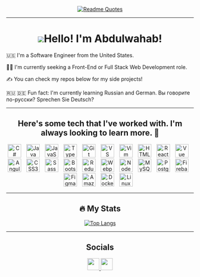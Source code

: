 <div align="center">

[![Readme Quotes](https://quotes-github-readme.vercel.app/api?theme=nord)](https://github.com/piyushsuthar/github-readme-quotes)

---

# ![](https://user-images.githubusercontent.com/18350557/176309783-0785949b-9127-417c-8b55-ab5a4333674e.gif)Hello! I'm Abdulwahab!

<div align="left">
  
🇺🇸 I'm a Software Engineer from the United States.

👨‍💻 I'm currently seeking a Front-End or Full Stack Web Development role.

:writing_hand: You can check my repos below for my side projects!

🇷🇺 🇩🇪 Fun fact: I'm currently learning Russian and German. Вы говорите по-русски? Sprechen Sie Deutsch? 

</div>

---

## Here's some tech that I've worked with. I'm always looking to learn more. 👀

<a href="https://docs.microsoft.com/en-us/dotnet/csharp/" target="_blank" rel="noreferrer" style="margin-right: 10px; display: inline-block;"><img src="https://raw.githubusercontent.com/danielcranney/readme-generator/main/public/icons/skills/csharp-colored.svg" width="36" height="36" alt="C#" /></a>
<a href="https://www.oracle.com/java/" target="_blank" rel="noreferrer" style="margin-right: 10px; display: inline-block;"><img src="https://raw.githubusercontent.com/danielcranney/readme-generator/main/public/icons/skills/java-colored.svg" width="36" height="36" alt="Java" /></a>
<a href="https://developer.mozilla.org/en-US/docs/Web/JavaScript" target="_blank" rel="noreferrer" style="margin-right: 10px; display: inline-block;"><img src="https://raw.githubusercontent.com/danielcranney/readme-generator/main/public/icons/skills/javascript-colored.svg" width="36" height="36" alt="JavaScript" /></a>
<a href="https://www.typescriptlang.org/" target="_blank" rel="noreferrer" style="margin-right: 10px; display: inline-block;"><img src="https://raw.githubusercontent.com/danielcranney/readme-generator/main/public/icons/skills/typescript-colored.svg" width="36" height="36" alt="TypeScript" /></a>
<a href="https://git-scm.com/" target="_blank" rel="noreferrer" style="margin-right: 10px; display: inline-block;"><img src="https://raw.githubusercontent.com/danielcranney/readme-generator/main/public/icons/skills/git-colored.svg" width="36" height="36" alt="Git" /></a>
<a href="https://www.visualstudiocode.com" target="_blank" rel="noreferrer" style="margin-right: 10px; display: inline-block;"><img src="https://raw.githubusercontent.com/danielcranney/readme-generator/main/public/icons/skills/visualstudiocode.svg" width="36" height="36" alt="VS Code" /></a>
<a href="https://www.vim.org/" target="_blank" rel="noreferrer" style="margin-right: 10px; display: inline-block;"><img src="https://raw.githubusercontent.com/danielcranney/readme-generator/main/public/icons/skills/vim.svg" width="36" height="36" alt="Vim" /></a>
<a href="https://developer.mozilla.org/en-US/docs/Glossary/HTML5" target="_blank" rel="noreferrer" style="margin-right: 10px; display: inline-block;"><img src="https://raw.githubusercontent.com/danielcranney/readme-generator/main/public/icons/skills/html5-colored.svg" width="36" height="36" alt="HTML5" /></a>
<a href="https://reactjs.org/" target="_blank" rel="noreferrer" style="margin-right: 10px; display: inline-block;"><img src="https://raw.githubusercontent.com/danielcranney/readme-generator/main/public/icons/skills/react-colored.svg" width="36" height="36" alt="React" /></a>
<a href="https://vuejs.org/" target="_blank" rel="noreferrer" style="margin-right: 10px; display: inline-block;"><img src="https://raw.githubusercontent.com/danielcranney/readme-generator/main/public/icons/skills/vuejs-colored.svg" width="36" height="36" alt="Vue" /></a>
<a href="https://angular.io/" target="_blank" rel="noreferrer" style="margin-right: 10px; display: inline-block;"><img src="https://raw.githubusercontent.com/danielcranney/readme-generator/main/public/icons/skills/angularjs-colored.svg" width="36" height="36" alt="Angular" /></a>
<a href="https://www.w3.org/TR/CSS/#css" target="_blank" rel="noreferrer" style="margin-right: 10px; display: inline-block;"><img src="https://raw.githubusercontent.com/danielcranney/readme-generator/main/public/icons/skills/css3-colored.svg" width="36" height="36" alt="CSS3" /></a>
<a href="https://sass-lang.com/" target="_blank" rel="noreferrer" style="margin-right: 10px; display: inline-block;"><img src="https://raw.githubusercontent.com/danielcranney/readme-generator/main/public/icons/skills/sass-colored.svg" width="36" height="36" alt="Sass" /></a>
<a href="https://getbootstrap.com/" target="_blank" rel="noreferrer" style="margin-right: 10px; display: inline-block;"><img src="https://raw.githubusercontent.com/danielcranney/readme-generator/main/public/icons/skills/bootstrap-colored.svg" width="36" height="36" alt="Bootstrap" /></a>
<a href="https://redux.js.org/" target="_blank" rel="noreferrer" style="margin-right: 10px; display: inline-block;"><img src="https://raw.githubusercontent.com/danielcranney/readme-generator/main/public/icons/skills/redux-colored.svg" width="36" height="36" alt="Redux" /></a>
<a href="https://webpack.js.org/" target="_blank" rel="noreferrer" style="margin-right: 10px; display: inline-block;"><img src="https://raw.githubusercontent.com/danielcranney/readme-generator/main/public/icons/skills/webpack-colored.svg" width="36" height="36" alt="Webpack" /></a>
<a href="https://nodejs.org/en/" target="_blank" rel="noreferrer" style="margin-right: 10px; display: inline-block;"><img src="https://raw.githubusercontent.com/danielcranney/readme-generator/main/public/icons/skills/nodejs-colored.svg" width="36" height="36" alt="NodeJS" /></a>
<a href="https://www.mysql.com/" target="_blank" rel="noreferrer" style="margin-right: 10px; display: inline-block;"><img src="https://raw.githubusercontent.com/danielcranney/readme-generator/main/public/icons/skills/mysql-colored.svg" width="36" height="36" alt="MySQL" /></a>
<a href="https://www.postgresql.org/" target="_blank" rel="noreferrer" style="margin-right: 10px; display: inline-block;"><img src="https://raw.githubusercontent.com/danielcranney/readme-generator/main/public/icons/skills/postgresql-colored.svg" width="36" height="36" alt="PostgreSQL" /></a>
<a href="https://firebase.google.com/" target="_blank" rel="noreferrer" style="margin-right: 10px; display: inline-block;"><img src="https://raw.githubusercontent.com/danielcranney/readme-generator/main/public/icons/skills/firebase-colored.svg" width="36" height="36" alt="Firebase" /></a>
<a href="https://www.figma.com/" target="_blank" rel="noreferrer" style="margin-right: 10px; display: inline-block;"><img src="https://raw.githubusercontent.com/danielcranney/readme-generator/main/public/icons/skills/figma-colored.svg" width="36" height="36" alt="Figma" /></a>
<a href="https://aws.amazon.com" target="_blank" rel="noreferrer" style="margin-right: 10px; display: inline-block;"><img src="https://raw.githubusercontent.com/danielcranney/readme-generator/main/public/icons/skills/aws-colored.svg" width="36" height="36" alt="Amazon Web Services" /></a>
<a href="https://www.docker.com/" target="_blank" rel="noreferrer" style="margin-right: 10px; display: inline-block;"><img src="https://raw.githubusercontent.com/danielcranney/readme-generator/main/public/icons/skills/docker-colored.svg" width="36" height="36" alt="Docker" /></a>
<a href="https://www.linux.org" target="_blank" rel="noreferrer" style="margin-right: 10px; display: inline-block;"><img src="https://raw.githubusercontent.com/danielcranney/readme-generator/main/public/icons/skills/linux-colored.svg" width="36" height="36" alt="Linux" /></a>


---

## :fire: My Stats

[![Top Langs](https://github-readme-stats.vercel.app/api/top-langs/?username=awhumayun&layout=compact&theme=vision-friendly-dark)](https://github.com/anuraghazra/github-readme-stats)

--- 

## Socials
                  
<a href="https://www.github.com/awhumayun" target="_blank" rel="noreferrer"> <picture> <source media="(prefers-color-scheme: dark)" srcset="https://raw.githubusercontent.com/danielcranney/readme-generator/main/public/icons/socials/github-dark.svg" /> <source media="(prefers-color-scheme: light)" srcset="https://raw.githubusercontent.com/danielcranney/readme-generator/main/public/icons/socials/github.svg" /> <img src="https://raw.githubusercontent.com/danielcranney/readme-generator/main/public/icons/socials/github.svg" width="32" height="32" /> </picture> </a> <a href="https://www.linkedin.com/in/awhumayun" target="_blank" rel="noreferrer"> <picture> <source media="(prefers-color-scheme: dark)" srcset="https://raw.githubusercontent.com/danielcranney/readme-generator/main/public/icons/socials/linkedin-dark.svg" /> <source media="(prefers-color-scheme: light)" srcset="https://raw.githubusercontent.com/danielcranney/readme-generator/main/public/icons/socials/linkedin.svg" /> <img src="https://raw.githubusercontent.com/danielcranney/readme-generator/main/public/icons/socials/linkedin.svg" width="32" height="32" /> </picture> </a>

</div>

